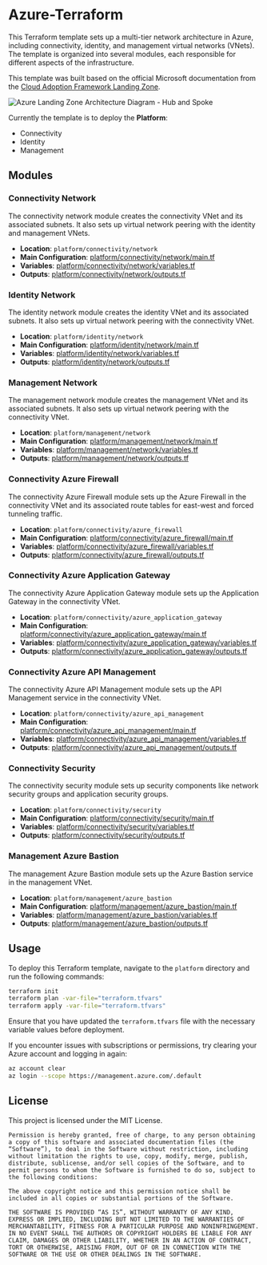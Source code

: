# Azure-Terraform

This Terraform template sets up a multi-tier network architecture in Azure, including connectivity, identity, and management virtual networks (VNets). The template is organized into several modules, each responsible for different aspects of the infrastructure.

This template was built based on the official Microsoft documentation from the [Cloud Adoption Framework Landing Zone](https://learn.microsoft.com/en-us/azure/cloud-adoption-framework/ready/landing-zone/).

![Azure Landing Zone Architecture Diagram - Hub and Spoke](https://learn.microsoft.com/en-us/azure/cloud-adoption-framework/ready/enterprise-scale/media/azure-landing-zone-architecture-diagram-hub-spoke.svg)

Currently the template is to deploy the **Platform**:
- Connectivity
- Identity
- Management


## Modules

### Connectivity Network

The connectivity network module creates the connectivity VNet and its associated subnets. It also sets up virtual network peering with the identity and management VNets.

- **Location**: `platform/connectivity/network`
- **Main Configuration**: [platform/connectivity/network/main.tf](platform/connectivity/network/main.tf)
- **Variables**: [platform/connectivity/network/variables.tf](platform/connectivity/network/variables.tf)
- **Outputs**: [platform/connectivity/network/outputs.tf](platform/connectivity/network/outputs.tf)

### Identity Network

The identity network module creates the identity VNet and its associated subnets. It also sets up virtual network peering with the connectivity VNet.

- **Location**: `platform/identity/network`
- **Main Configuration**: [platform/identity/network/main.tf](platform/identity/network/main.tf)
- **Variables**: [platform/identity/network/variables.tf](platform/identity/network/variables.tf)
- **Outputs**: [platform/identity/network/outputs.tf](platform/identity/network/outputs.tf)

### Management Network

The management network module creates the management VNet and its associated subnets. It also sets up virtual network peering with the connectivity VNet.

- **Location**: `platform/management/network`
- **Main Configuration**: [platform/management/network/main.tf](platform/management/network/main.tf)
- **Variables**: [platform/management/network/variables.tf](platform/management/network/variables.tf)
- **Outputs**: [platform/management/network/outputs.tf](platform/management/network/outputs.tf)

### Connectivity Azure Firewall

The connectivity Azure Firewall module sets up the Azure Firewall in the connectivity VNet and its associated route tables for east-west and forced tunneling traffic.

- **Location**: `platform/connectivity/azure_firewall`
- **Main Configuration**: [platform/connectivity/azure_firewall/main.tf](platform/connectivity/azure_firewall/main.tf)
- **Variables**: [platform/connectivity/azure_firewall/variables.tf](platform/connectivity/azure_firewall/variables.tf)
- **Outputs**: [platform/connectivity/azure_firewall/outputs.tf](platform/connectivity/azure_firewall/outputs.tf)

### Connectivity Azure Application Gateway

The connectivity Azure Application Gateway module sets up the Application Gateway in the connectivity VNet.

- **Location**: `platform/connectivity/azure_application_gateway`
- **Main Configuration**: [platform/connectivity/azure_application_gateway/main.tf](platform/connectivity/azure_application_gateway/main.tf)
- **Variables**: [platform/connectivity/azure_application_gateway/variables.tf](platform/connectivity/azure_application_gateway/variables.tf)
- **Outputs**: [platform/connectivity/azure_application_gateway/outputs.tf](platform/connectivity/azure_application_gateway/outputs.tf)

### Connectivity Azure API Management

The connectivity Azure API Management module sets up the API Management service in the connectivity VNet.

- **Location**: `platform/connectivity/azure_api_management`
- **Main Configuration**: [platform/connectivity/azure_api_management/main.tf](platform/connectivity/azure_api_management/main.tf)
- **Variables**: [platform/connectivity/azure_api_management/variables.tf](platform/connectivity/azure_api_management/variables.tf)
- **Outputs**: [platform/connectivity/azure_api_management/outputs.tf](platform/connectivity/azure_api_management/outputs.tf)

### Connectivity Security

The connectivity security module sets up security components like network security groups and application security groups.

- **Location**: `platform/connectivity/security`
- **Main Configuration**: [platform/connectivity/security/main.tf](platform/connectivity/security/main.tf)
- **Variables**: [platform/connectivity/security/variables.tf](platform/connectivity/security/variables.tf)
- **Outputs**: [platform/connectivity/security/outputs.tf](platform/connectivity/security/outputs.tf)

### Management Azure Bastion

The management Azure Bastion module sets up the Azure Bastion service in the management VNet.

- **Location**: `platform/management/azure_bastion`
- **Main Configuration**: [platform/management/azure_bastion/main.tf](platform/management/azure_bastion/main.tf)
- **Variables**: [platform/management/azure_bastion/variables.tf](platform/management/azure_bastion/variables.tf)
- **Outputs**: [platform/management/azure_bastion/outputs.tf](platform/management/azure_bastion/outputs.tf)

## Usage

To deploy this Terraform template, navigate to the `platform` directory and run the following commands:

```sh
terraform init
terraform plan -var-file="terraform.tfvars"
terraform apply -var-file="terraform.tfvars"
```

Ensure that you have updated the `terraform.tfvars` file with the necessary variable values before deployment.

If you encounter issues with subscriptions or permissions, try clearing your Azure account and logging in again:

```sh
az account clear
az login --scope https://management.azure.com/.default
```

## License

This project is licensed under the MIT License.

```
Permission is hereby granted, free of charge, to any person obtaining a copy of this software and associated documentation files (the “Software”), to deal in the Software without restriction, including without limitation the rights to use, copy, modify, merge, publish, distribute, sublicense, and/or sell copies of the Software, and to permit persons to whom the Software is furnished to do so, subject to the following conditions:

The above copyright notice and this permission notice shall be included in all copies or substantial portions of the Software.

THE SOFTWARE IS PROVIDED “AS IS”, WITHOUT WARRANTY OF ANY KIND, EXPRESS OR IMPLIED, INCLUDING BUT NOT LIMITED TO THE WARRANTIES OF MERCHANTABILITY, FITNESS FOR A PARTICULAR PURPOSE AND NONINFRINGEMENT. IN NO EVENT SHALL THE AUTHORS OR COPYRIGHT HOLDERS BE LIABLE FOR ANY CLAIM, DAMAGES OR OTHER LIABILITY, WHETHER IN AN ACTION OF CONTRACT, TORT OR OTHERWISE, ARISING FROM, OUT OF OR IN CONNECTION WITH THE SOFTWARE OR THE USE OR OTHER DEALINGS IN THE SOFTWARE.
```